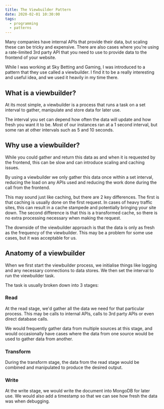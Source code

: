 ```yaml
---
title: The Viewbuilder Pattern
date: 2020-02-01 10:30:00
tags:
  - programming
  - patterns
---
```


Many companies have internal APIs that provide their data, but scaling these can be tricky and expensive. There are also cases where you're using a rate-limited 3rd party API that you need to use to provide data to the frontend of your website.

While I was working at Sky Betting and Gaming, I was introduced to a pattern that they use called a viewbuilder. I find it to be a really interesting and useful idea, and we used it heavily in my time there.

<!-- more -->

## What is a viewbuilder?

At its most simple, a viewbuilder is a process that runs a task on a set interval to gather, manipulate and store data for later use.

The interval you set can depend how often the data will update and how fresh you want it to be. Most of our instances ran at a 1 second interval, but some ran at other intervals such as 5 and 10 seconds.

## Why use a viewbuilder?

While you could gather and return this data as and when it is requested by the frontend, this can be slow and can introduce scaling and caching issues.

By using a viewbuilder we only gather this data once within a set interval, reducing the load on any APIs used and reducing the work done during the call from the frontend.

This may sound just like caching, but there are 2 key differences. The first is that caching is usually done on the first request. In cases of heavy traffic sites, this can result in a cache stampede and potentially bringing your site down. The second difference is that this is a transformed cache, so there is no extra processing necessary when making the request.

The downside of the viewbuilder approach is that the data is only as fresh as the frequency of the viewbuilder. This may be a problem for some use cases, but it was acceptable for us.

## Anatomy of a viewbuilder

When we first start the viewbuilder process, we initialise things like logging and any necessary connections to data stores. We then set the interval to run the viewbuilder task.

The task is usually broken down into 3 stages:

### Read

At the read stage, we'd gather all the data we need for that particular process. This may be calls to internal APIs, calls to 3rd party APIs or even direct database calls.

We would frequently gather data from multiple sources at this stage, and would occasionally have cases where the data from one source would be used to gather data from another.

### Transform

During the transform stage, the data from the read stage would be combined and manipulated to produce the desired output.

### Write

At the write stage, we would write the document into MongoDB for later use. We would also add a timestamp so that we can see how fresh the data was when debugging.
